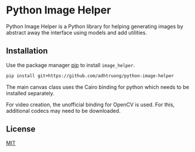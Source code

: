 # Python Image Helper

Python Image Helper is a Python library for helping generating images by abstract away the interface using models and add utilities.

## Installation

Use the package manager [pip](https://pip.pypa.io/en/stable/) to install `image_helper`.

```bash
pip install git+https://github.com/adhtruong/python-image-helper
```

The main canvas class uses the Cairo binding for python which needs to be installed separately.

For video creation, the unofficial binding for OpenCV is used. For this, additional codecs may need to be downloaded.

## License
[MIT](https://choosealicense.com/licenses/mit/)
